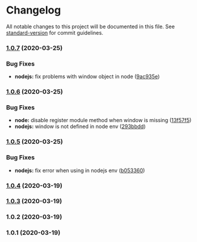 # Changelog

All notable changes to this project will be documented in this file. See [standard-version](https://github.com/conventional-changelog/standard-version) for commit guidelines.

### [1.0.7](https://github.com/filestack/filestack-loader-js/compare/v1.0.6...v1.0.7) (2020-03-25)


### Bug Fixes

* **nodejs:** fix problems with window object in node ([9ac935e](https://github.com/filestack/filestack-loader-js/commit/9ac935ecf1093c559497ef5d449bf6e28ab6ed51))

### [1.0.6](https://github.com/filestack/filestack-loader-js/compare/v1.0.5...v1.0.6) (2020-03-25)


### Bug Fixes

* **node:** disable register module method when window is missing ([13f57f5](https://github.com/filestack/filestack-loader-js/commit/13f57f5da2f12cad91e92e3375bd356262e667ff))
* **nodejs:** window is not defined in node env ([293bbdd](https://github.com/filestack/filestack-loader-js/commit/293bbddcaa4665d6402ddb884253e9ab93c752ef))

### [1.0.5](https://github.com/filestack/filestack-loader-js/compare/v1.0.4...v1.0.5) (2020-03-25)


### Bug Fixes

* **nodejs:** fix error when using in nodejs env ([b053360](https://github.com/filestack/filestack-loader-js/commit/b053360da56c3c9a97c5bee16b860ff6faf06995))

### [1.0.4](https://github.com/filestack/filestack-loader-js/compare/v1.0.3...v1.0.4) (2020-03-19)

### [1.0.3](https://github.com/filestack/filestack-loader-js/compare/v1.0.2...v1.0.3) (2020-03-19)

### 1.0.2 (2020-03-19)

### 1.0.1 (2020-03-19)
